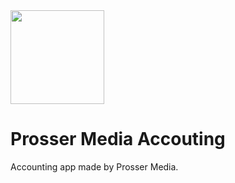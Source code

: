 <img src="https://res.cloudinary.com/prosser-media-co-u-k/image/upload/v1577046801/logo_dark.png" width="150">

# Prosser Media Accouting

Accounting app made by Prosser Media.

